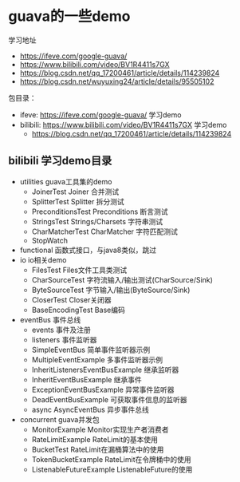 # guava的一些demo
学习地址 
- https://ifeve.com/google-guava/
- https://www.bilibili.com/video/BV1R4411s7GX
- https://blog.csdn.net/qq_17200461/article/details/114239824
- https://blog.csdn.net/wuyuxing24/article/details/95505102


包目录：
- ifeve: https://ifeve.com/google-guava/  学习demo
- bilibili: https://www.bilibili.com/video/BV1R4411s7GX  学习demo
    - https://blog.csdn.net/qq_17200461/article/details/114239824

## bilibili 学习demo目录

- utilities guava工具集的demo
    - JoinerTest            Joiner 合并测试
    - SplitterTest          Splitter 拆分测试
    - PreconditionsTest     Preconditions 断言测试
    - StringsTest           Strings/Charsets 字符串测试
    - CharMatcherTest       CharMatcher 字符匹配测试
    - StopWatch         
- functional    函数式接口，与java8类似，跳过 
- io                    io相关demo
    - FilesTest         Files文件工具类测试
    - CharSourceTest    字符流输入/输出测试(CharSource/Sink)
    - ByteSourceTest    字节输入/输出(ByteSource/Sink)
    - CloserTest        Closer关闭器
    - BaseEncodingTest      Base编码
- eventBus      事件总线
    - events        事件及注册
    - listeners     事件监听器
    - SimpleEventBus            简单事件监听器示例
    - MultipleEventExample      多事件监听器示例
    - InheritListenersEventBusExample    继承监听器
    - InheritEventBusExample        继承事件
    - ExceptionEventBusExample      异常事件监听器
    - DeadEventBusExample           可获取事件信息的监听器
    - async                         AsyncEventBus 异步事件总线
- concurrent    guava并发包
    - MonitorExample         Monitor实现生产者消费者
    - RateLimitExample       RateLimit的基本使用
    - BucketTest             RateLimit在漏桶算法中的使用
    - TokenBucketExample        RateLimit在令牌桶中的使用
    - ListenableFutureExample       ListenableFuture的使用